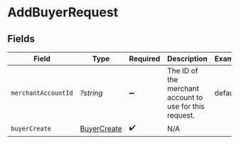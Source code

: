 # AddBuyerRequest


## Fields

| Field                                                   | Type                                                    | Required                                                | Description                                             | Example                                                 |
| ------------------------------------------------------- | ------------------------------------------------------- | ------------------------------------------------------- | ------------------------------------------------------- | ------------------------------------------------------- |
| `merchantAccountId`                                     | *?string*                                               | :heavy_minus_sign:                                      | The ID of the merchant account to use for this request. | default                                                 |
| `buyerCreate`                                           | [BuyerCreate](./BuyerCreate.md)                         | :heavy_check_mark:                                      | N/A                                                     |                                                         |